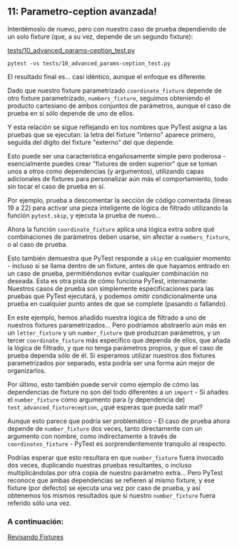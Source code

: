 ## 11: Parametro-ception avanzada!

Intentémoslo de nuevo, pero con nuestro caso de prueba dependiendo de un solo fixture (que, a su vez, depende de un segundo fixture):

[tests/10_advanced_params-ception_test.py](https://github.com/pluralsight/intro-to-pytest/blob/master/tests/10_advanced_params-ception_test.py)


```
pytest -vs tests/10_advanced_params-ception_test.py
```

El resultado final es... casi idéntico, aunque el enfoque es diferente.

Dado que nuestro fixture parametrizado `coordinate_fixture` depende de otro fixture parametrizado, `numbers_fixture`, seguimos obteniendo el producto cartesiano de ambos conjuntos de parámetros, aunque el caso de prueba en sí sólo depende de uno de ellos.

Y esta relación se sigue reflejando en los nombres que PyTest asigna a las pruebas que se ejecutan: la letra del fixture "interno" aparece primero, seguida del dígito del fixture "externo" del que depende.

Esto puede ser una característica engañosamente simple pero poderosa - esencialmente puedes crear "fixtures de orden superior" que se toman unos a otros como dependencias (y argumentos), utilizando capas adicionales de fixtures para personalizar aún más el comportamiento, todo sin tocar el caso de prueba en sí.

Por ejemplo, prueba a descomentar la sección de código comentada (líneas 19 a 22) para activar una pieza inteligente de lógica de filtrado utilizando la función `pytest.skip`, y ejecuta la prueba de nuevo...

Ahora la función `coordinate_fixture` aplica una lógica extra sobre qué combinaciones de parámetros deben usarse, sin afectar a `numbers_fixture`, o al caso de prueba.

Esto también demuestra que PyTest responde a `skip` en cualquier momento - incluso si se llama dentro de un fixture, antes de que hayamos entrado en un caso de prueba, permitiéndonos evitar cualquier combinación no deseada. Esta es otra pista de cómo funciona PyTest, internamente: Nuestros casos de prueba son simplemente especificaciones para las pruebas que PyTest ejecutará, y podemos omitir condicionalmente una prueba en cualquier punto antes de que se complete (pasando o fallando).

En este ejemplo, hemos añadido nuestra lógica de filtrado a uno de nuestros fixtures parametrizados... Pero podríamos abstraerlo aún más en un `letter_fixture` y un `number_fixture` que produzcan parámetros, y un tercer `coordinate_fixture` más específico que dependa de ellos, que añada la lógica de filtrado, y que no tenga parámetros propios, y que el caso de prueba dependa sólo de él. Si esperamos utilizar nuestros dos fixtures parametrizados por separado, esta podría ser una forma aún mejor de organizarlos.

Por último, esto también puede servir como ejemplo de cómo las dependencias de fixture no son del todo diferentes a un `import` - Si añades el `number_fixture` como argumento para (y dependencia de) `test_advanced_fixtureception`, ¿qué esperas que pueda salir mal?

Aunque esto parece que podría ser problemático - El caso de prueba ahora depende de `number_fixture` dos veces, tanto directamente con un argumento con nombre, como indirectamente a través de `coordinates_fixture` - PyTest es sorprendentemente tranquilo al respecto.

Podrías esperar que esto resultara en que `number_fixture` fuera invocado dos veces, duplicando nuestras pruebas resultantes, o incluso multiplicándolas por otra copia de nuestro parámetro extra... Pero PyTest reconoce que ambas dependencias se refieren al mismo fixture, y ese fixture (por defecto) se ejecuta una vez por caso de prueba, y así obtenemos los mismos resultados que si nuestro `number_fixture` fuera referido sólo una vez.

### A continuación:

[Revisando Fixtures](https://github.com/pluralsight/intro-to-pytest/blob/master/tutorials/12_reviewing_fixtures.md)
